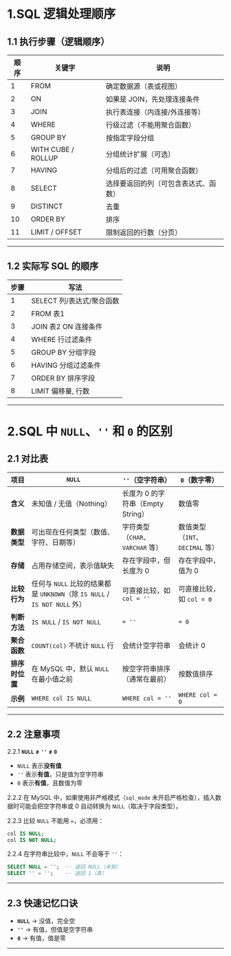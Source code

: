 # 1.SQL 逻辑处理顺序

## 1.1 执行步骤（逻辑顺序）
| 顺序 | 关键字 | 说明 |
|------|--------|------|
| 1 | FROM | 确定数据源（表或视图） |
| 2 | ON | 如果是 JOIN，先处理连接条件 |
| 3 | JOIN | 执行表连接（内连接/外连接等） |
| 4 | WHERE | 行级过滤（不能用聚合函数） |
| 5 | GROUP BY | 按指定字段分组 |
| 6 | WITH CUBE / ROLLUP | 分组统计扩展（可选） |
| 7 | HAVING | 分组后的过滤（可用聚合函数） |
| 8 | SELECT | 选择要返回的列（可包含表达式、函数） |
| 9 | DISTINCT | 去重 |
| 10 | ORDER BY | 排序 |
| 11 | LIMIT / OFFSET | 限制返回的行数（分页） |

---

## 1.2 实际写 SQL 的顺序

| 步骤 | 写法 |
|------|------------------------------|
| 1 | SELECT 列/表达式/聚合函数 |
| 2 | FROM 表1 |
| 3 | JOIN 表2 ON 连接条件 |
| 4 | WHERE 行过滤条件 |
| 5 | GROUP BY 分组字段 |
| 6 | HAVING 分组过滤条件 |
| 7 | ORDER BY 排序字段 |
| 8 | LIMIT 偏移量, 行数 |

---

# 2.SQL 中 `NULL`、`''` 和 `0` 的区别

## 2.1 对比表

| 项目           | `NULL`                                                      | `''`（空字符串）               | `0`（数字零）                |
| ------------ | ----------------------------------------------------------- | ------------------------ | ----------------------- |
| **含义**       | 未知值 / 无值（Nothing）                                           | 长度为 0 的字符串（Empty String） | 数值零                     |
| **数据类型**     | 可出现在任何类型（数值、字符、日期等）                                         | 字符类型（`CHAR`、`VARCHAR` 等） | 数值类型（`INT`、`DECIMAL` 等） |
| **存储** | 占用存储空间，表示值缺失                                                | 存在字段中，但长度为 0             | 存在字段中，值为 0              |
| **比较行为**     | 任何与 `NULL` 比较的结果都是 `UNKNOWN`（除 `IS NULL` / `IS NOT NULL` 外） | 可直接比较，如 `col = ''`       | 可直接比较，如 `col = 0`       |
| **判断方法**     | `IS NULL` / `IS NOT NULL`                                   | `= ''`                   | `= 0`                   |
| **聚合函数**   | `COUNT(col)` 不统计 `NULL` 行                                   | 会统计空字符串                  | 会统计 0                   |
| **排序时位置**    | 在 MySQL 中，默认 `NULL` 在最小值之前                                  | 按空字符串排序（通常在最前）           | 按数值排序                   |
| **示例**       | `WHERE col IS NULL`                                         | `WHERE col = ''`         | `WHERE col = 0`         |

---

## 2.2 注意事项

2.2.1 **`NULL` ≠ `''` ≠ `0`**

   * `NULL` 表示**没有值**
   * `''` 表示**有值**，只是值为空字符串
   * `0` 表示**有值**，且数值为零

2.2.2 在 MySQL 中，如果使用非严格模式（`sql_mode` 未开启严格检查），插入数据时可能会把空字符串或 0 自动转换为 `NULL`（取决于字段类型）。

2.2.3 比较 `NULL` 不能用 `=`，必须用：

   ```sql
   col IS NULL;
   col IS NOT NULL;
   ```

2.2.4 在字符串比较中，`NULL` 不会等于 `''`：

   ```sql
   SELECT NULL = '';  -- 返回 NULL（未知）
   SELECT '' = '';    -- 返回 1（真）
   ```

---

## 2.3 快速记忆口诀

* **`NULL`** → 没值，完全空
* **`''`** → 有值，但值是空字符串
* **`0`** → 有值，值是零

---


